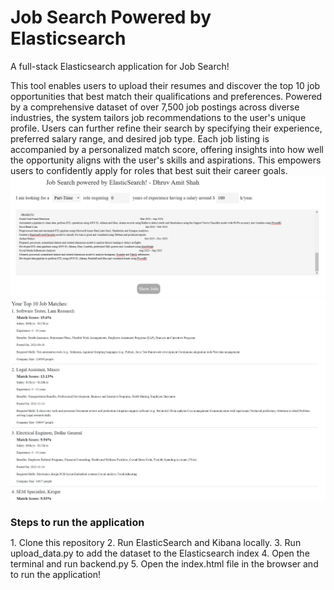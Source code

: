 # Job Search Powered by Elasticsearch
A full-stack Elasticsearch application for Job Search!

This tool enables users to upload their resumes and discover the top 10 job opportunities that best match their qualifications and preferences. Powered by a comprehensive dataset of over 7,500 job postings across diverse industries, the system tailors job recommendations to the user's unique profile. Users can further refine their search by specifying their experience, preferred salary range, and desired job type. Each job listing is accompanied by a personalized match score, offering insights into how well the opportunity aligns with the user's skills and aspirations. This empowers users to confidently apply for roles that best suit their career goals.
<img src="Images/input_fields.png" alt="Input Fields" width="800" />
<img src="Images/jobs1.png" alt="Job Recommendations" width="800" />

<h2 style="font-size: 16px;">Steps to run the application</h2>
1. Clone this repository
2. Run ElasticSearch and Kibana locally.
3. Run upload_data.py to add the dataset to the Elasticsearch index
4. Open the terminal and run backend.py
5. Open the index.html file in the browser and to run the application!